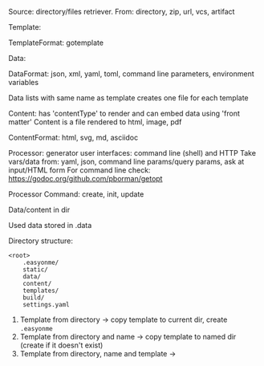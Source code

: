 
Source: directory/files retriever. From: directory, zip, url, vcs, artifact

Template:

TemplateFormat: gotemplate

Data:

DataFormat: json, xml, yaml, toml, command line parameters, environment variables

Data lists with same name as template creates one file for each template

Content: has 'contentType' to render and can embed data using 'front matter'
  Content is a file rendered to html, image, pdf

ContentFormat: html, svg, md, asciidoc

Processor: generator user interfaces: command line (shell) and HTTP
  Take vars/data from: yaml, json, command line params/query params, ask at input/HTML form
  For command line check: https://godoc.org/github.com/pborman/getopt

Processor Command: create, init, update

Data/content in dir

Used data stored in .data

Directory structure:

    <root>
        .easyonme/
        static/
        data/
        content/
        templates/
        build/
        settings.yaml

1. Template from directory -> copy template to current dir, create `.easyonme`
2. Template from directory and name -> copy template to named dir (create if it doesn't exist)
3. Template from directory, name and template ->
